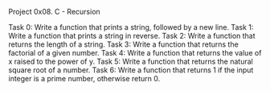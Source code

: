 Project 0x08. C - Recursion

Task 0: Write a function that prints a string, followed by a new line.
Task 1: Write a function that prints a string in reverse.
Task 2: Write a function that returns the length of a string.
Task 3: Write a function that returns the factorial of a given number.
Task 4: Write a function that returns the value of x raised to the power of y.
Task 5: Write a function that returns the natural square root of a number.
Task 6: Write a function that returns 1 if the input integer is a prime number, otherwise return 0.